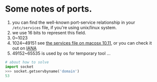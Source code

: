 # Some notes of ports.

1. you can find the well-known port-service relationship in your ```/etc/services```
file, if you're using unix/linux system.
2. we use 16 bits to represent this field.
3. 0~1023
4. 1024~49151 see [the services file on macosx 10.11](Networking/services), or you can check it out on [IANA](http://www.iana.org/assignments/service-names-port-numbers/service-names-port-numbers.xhtml)
5. 49152~65535 is used by os for temporary tool ...

```python
# about how to solve
import socket
>>> socket.getservbyname('domain')
53
```
